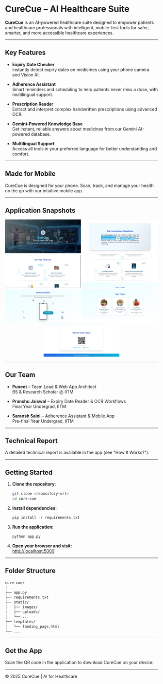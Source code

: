 # CureCue – AI Healthcare Suite

**CureCue** is an AI-powered healthcare suite designed to empower patients and healthcare professionals with intelligent, mobile-first tools for safer, smarter, and more accessible healthcare experiences.

---

## Key Features

- **Expiry Date Checker**  
  Instantly detect expiry dates on medicines using your phone camera and Vision AI.

- **Adherence Assistant**  
  Smart reminders and scheduling to help patients never miss a dose, with multilingual support.

- **Prescription Reader**  
  Extract and interpret complex handwritten prescriptions using advanced OCR.

- **Gemini-Powered Knowledge Base**  
  Get instant, reliable answers about medicines from our Gemini AI-powered database.

- **Multilingual Support**  
  Access all tools in your preferred language for better understanding and comfort.

---

## Made for Mobile

CureCue is designed for your phone. Scan, track, and manage your health on the go with our intuitive mobile app.

---

## Application Snapshots

<p align="center">
  <img src="application-images/1.jpg" width="250"/>
  <img src="application-images/2.jpg" width="250"/>
  <img src="application-images/3.jpg" width="250"/>
  <img src="application-images/4.jpg" width="250"/>
  <img src="application-images/5.jpg" width="250"/>
  <img src="application-images/6.jpg" width="250"/>
  <img src="application-images/7.jpg" width="250"/>
</p>

---

## Our Team

- **Puneet** – Team Lead & Web App Architect  
  BS & Research Scholar @ IITM

- **Pranshu Jaiswal** – Expiry Date Reader & OCR Workflows  
  Final Year Undergrad, IITM

- **Saransh Saini** – Adherence Assistant & Mobile App  
  Pre-final Year Undergrad, IITM

---

## Technical Report

A detailed technical report is available in the app (see "How It Works?").

---

## Getting Started

1. **Clone the repository:**
   ```bash
   git clone <repository-url>
   cd cure-cue
   ```

2. **Install dependencies:**
   ```bash
   pip install -r requirements.txt
   ```

3. **Run the application:**
   ```bash
   python app.py
   ```

4. **Open your browser and visit:**  
   [http://localhost:5000](http://localhost:5000)

---

## Folder Structure

```
cure-cue/
│
├── app.py
├── requirements.txt
├── static/
│   ├── images/
│   ├── uploads/
│   └── ...
├── templates/
│   └── landing_page.html
└── ...
```

---

## Get the App

Scan the QR code in the application to download CureCue on your device:

---

&copy; 2025 CureCue | AI for Healthcare